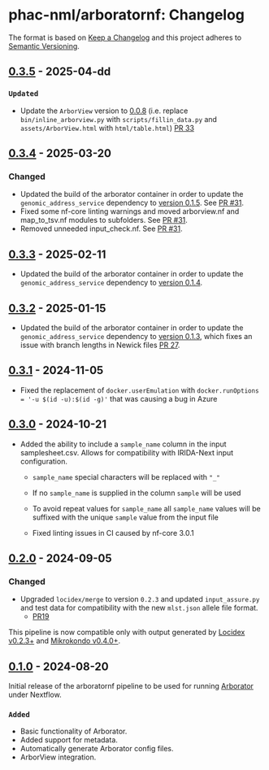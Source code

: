 # phac-nml/arboratornf: Changelog

The format is based on [Keep a Changelog](https://keepachangelog.com/en/1.0.0/)
and this project adheres to [Semantic Versioning](https://semver.org/spec/v2.0.0.html).

## [0.3.5] - 2025-04-dd

### `Updated`

- Update the `ArborView` version to [0.0.8](https://github.com/phac-nml/ArborView/releases/tag/v0.0.8) (i.e. replace `bin/inline_arborview.py` with `scripts/fillin_data.py` and `assets/ArborView.html` with `html/table.html`) [PR 33](https://github.com/phac-nml/arboratornf/pull/33)

## [0.3.4] - 2025-03-20

### Changed

- Updated the build of the arborator container in order to update the `genomic_address_service` dependency to [version 0.1.5](https://github.com/phac-nml/genomic_address_service/releases/tag/0.1.5). See [PR #31](https://github.com/phac-nml/arboratornf/pull/31).
- Fixed some nf-core linting warnings and moved arborview.nf and map_to_tsv.nf modules to subfolders. See [PR #31](https://github.com/phac-nml/arboratornf/pull/31).
- Removed unneeded input_check.nf. See [PR #31](https://github.com/phac-nml/arboratornf/pull/31).

## [0.3.3] - 2025-02-11

- Updated the build of the arborator container in order to update the `genomic_address_service` dependency to [version 0.1.4](https://github.com/phac-nml/genomic_address_service/releases/tag/0.1.4).

## [0.3.2] - 2025-01-15

- Updated the build of the arborator container in order to update the `genomic_address_service` dependency to [version 0.1.3](https://github.com/phac-nml/genomic_address_service/releases/tag/0.1.3), which fixes an issue with branch lengths in Newick files [PR 27](https://github.com/phac-nml/arboratornf/pull/27).

## [0.3.1] - 2024-11-05

- Fixed the replacement of `docker.userEmulation` with `docker.runOptions      = '-u $(id -u):$(id -g)'` that was causing a bug in Azure

## [0.3.0] - 2024-10-21

- Added the ability to include a `sample_name` column in the input samplesheet.csv. Allows for compatibility with IRIDA-Next input configuration.

  - `sample_name` special characters will be replaced with `"_"`
  - If no `sample_name` is supplied in the column `sample` will be used
  - To avoid repeat values for `sample_name` all `sample_name` values will be suffixed with the unique `sample` value from the input file

  - Fixed linting issues in CI caused by nf-core 3.0.1

## [0.2.0] - 2024-09-05

### Changed

- Upgraded `locidex/merge` to version `0.2.3` and updated `input_assure.py` and test data for compatibility with the new `mlst.json` allele file format.
  - [PR19](https://github.com/phac-nml/arboratornf/pull/19)

This pipeline is now compatible only with output generated by [Locidex v0.2.3+](https://github.com/phac-nml/locidex) and [Mikrokondo v0.4.0+](https://github.com/phac-nml/mikrokondo/releases/tag/v0.4.0).

## [0.1.0] - 2024-08-20

Initial release of the arboratornf pipeline to be used for running [Arborator](https://github.com/phac-nml/arborator) under Nextflow.

### `Added`

- Basic functionality of Arborator.
- Added support for metadata.
- Automatically generate Arborator config files.
- ArborView integration.

[0.1.0]: https://github.com/phac-nml/arboratornf/releases/tag/0.1.0
[0.2.0]: https://github.com/phac-nml/arboratornf/releases/tag/0.2.0
[0.3.0]: https://github.com/phac-nml/arboratornf/releases/tag/0.3.0
[0.3.1]: https://github.com/phac-nml/arboratornf/releases/tag/0.3.1
[0.3.2]: https://github.com/phac-nml/arboratornf/releases/tag/0.3.2
[0.3.3]: https://github.com/phac-nml/arboratornf/releases/tag/0.3.3
[0.3.4]: https://github.com/phac-nml/arboratornf/releases/tag/0.3.4
[0.3.5]: https://github.com/phac-nml/arboratornf/releases/tag/0.3.5
